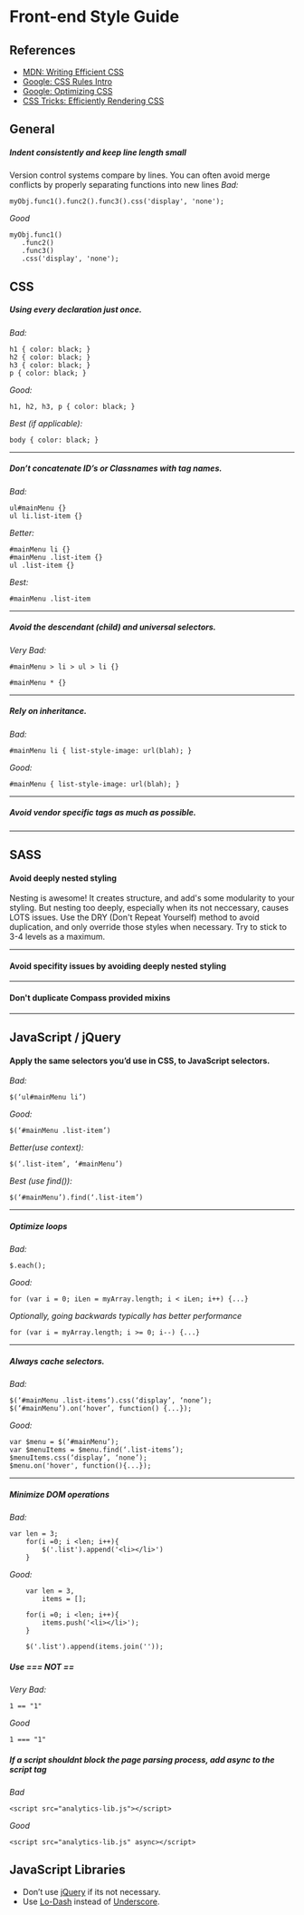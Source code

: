 Front-end Style Guide
=====================
## References
* [MDN: Writing Efficient CSS](https://developer.mozilla.org/en-US/docs/Web/Guide/CSS/Writing_efficient_CSS)
* [Google: CSS Rules Intro](https://developers.google.com/speed/docs/best-practices/rules_intro)
* [Google: Optimizing CSS](https://developers.google.com/speed/articles/optimizing-css)
* [CSS Tricks: Efficiently Rendering CSS](http://css-tricks.com/efficiently-rendering-css/)

## General
##### Indent consistently and keep line length small
Version control systems compare by lines. You can often avoid merge conflicts by properly separating functions into new lines
*Bad:*
```
myObj.func1().func2().func3().css('display', 'none');
```

*Good*
```
myObj.func1()
   .func2()
   .func3()
   .css('display', 'none');
```

## CSS
##### Using every declaration just once.
*Bad:*
```
h1 { color: black; }
h2 { color: black; }
h3 { color: black; }
p { color: black; }
```
*Good:*
```
h1, h2, h3, p { color: black; }
```
*Best (if applicable):*
```
body { color: black; }
```
---

##### Don’t concatenate ID’s or Classnames with tag names.
*Bad:*
```
ul#mainMenu {}
ul li.list-item {}
```
*Better:*
```
#mainMenu li {}
#mainMenu .list-item {}
ul .list-item {}
```
*Best:*
```
#mainMenu .list-item
```
---

##### Avoid the descendant (child) and universal selectors.
*Very Bad:*
```
#mainMenu > li > ul > li {}
```
```
#mainMenu * {}
```
---

##### Rely on inheritance.
*Bad:*
```
#mainMenu li { list-style-image: url(blah); }
```
*Good:*
```
#mainMenu { list-style-image: url(blah); }
```
---

##### Avoid vendor specific tags as much as possible.
---

## SASS
#### Avoid deeply nested styling
Nesting is awesome! It creates structure, and add's some modularity to your styling. But nesting too deeply, especially when its not neccessary, causes LOTS issues. Use the DRY (Don't Repeat Yourself) method to avoid duplication, and only override those styles when necessary. Try to stick to 3-4 levels as a maximum. 

---
#### Avoid specifity issues by avoiding deeply nested styling
---

#### Don't duplicate Compass provided mixins
---

## JavaScript / jQuery

#### Apply the same selectors you’d use in CSS, to JavaScript selectors.
*Bad:*
```
$(‘ul#mainMenu li’)
```
*Good:*
```
$(‘#mainMenu .list-item’)
```
*Better(use context):*
```
$(‘.list-item’, ‘#mainMenu’)
```
*Best (use find()):*
```
$(‘#mainMenu’).find(‘.list-item’)
```
---

##### Optimize loops
*Bad:*
```
$.each();
```
*Good:*
```
for (var i = 0; iLen = myArray.length; i < iLen; i++) {...}
```

*Optionally, going backwards typically has better performance*
```
for (var i = myArray.length; i >= 0; i--) {...}
```
---

##### Always cache selectors.
*Bad:*
```
$(‘#mainMenu .list-items’).css(‘display’, ‘none’);
$(‘#mainMenu’).on(‘hover’, function() {...});
```
*Good:*
```
var $menu = $(‘#mainMenu’);
var $menuItems = $menu.find(‘.list-items’);
$menuItems.css(‘display’, ‘none’);
$menu.on('hover', function(){...});
```
---

##### Minimize DOM operations
*Bad:*
```
var len = 3;
	for(i =0; i <len; i++){
		$('.list').append('<li></li>')
	}
```
*Good:* 
```
	var len = 3,
		items = [];

	for(i =0; i <len; i++){
		items.push('<li></li>');
	}

	$('.list').append(items.join(''));
```

##### Use === NOT ==
*Very Bad:*
```
1 == "1"
```
*Good*
```
1 === "1"
```

##### If a script shouldnt block the page parsing process, add async to the script tag
*Bad*
```
<script src="analytics-lib.js"></script>
```

*Good*
```
<script src="analytics-lib.js" async></script>
```

## JavaScript Libraries
 
* Don’t use [jQuery](http://jquery.com/) if its not necessary.
* Use [Lo-Dash](http://lodash.com/) instead of [Underscore](http://underscorejs.org/).
